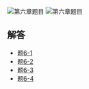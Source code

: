 ![第六章题目](https://github.com/wangxb96/C_Language_Programming/blob/master/chapter6/06ti1.jpg)
![第六章题目](https://github.com/wangxb96/C_Language_Programming/blob/master/chapter6/06ti2.jpg)
## 解答
- 题[6-1](https://github.com/wangxb96/C_Language_Programming/blob/master/chapter6/6-1.cpp)
- 题[6-2](https://github.com/wangxb96/C_Language_Programming/blob/master/chapter6/6-2.cpp)
- 题[6-3](https://github.com/wangxb96/C_Language_Programming/blob/master/chapter6/6-3.cpp)
- 题[6-4](https://github.com/wangxb96/C_Language_Programming/blob/master/chapter6/6-4.cpp)
